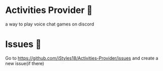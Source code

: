 # Activities Provider 🚀
a way to play voice chat games on discord


# Issues 🔴
Go to https://github.com/iStyles18/Activities-Provider/issues
and create a new issue(if there)
